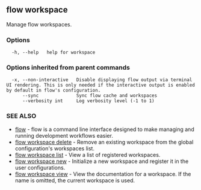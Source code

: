 ## flow workspace

Manage flow workspaces.

### Options

```
  -h, --help   help for workspace
```

### Options inherited from parent commands

```
  -x, --non-interactive   Disable displaying flow output via terminal UI rendering. This is only needed if the interactive output is enabled by default in flow's configuration.
      --sync              Sync flow cache and workspaces
      --verbosity int     Log verbosity level (-1 to 1)
```

### SEE ALSO

* [flow](flow.md)	 - flow is a command line interface designed to make managing and running development workflows easier.
* [flow workspace delete](flow_workspace_delete.md)	 - Remove an existing workspace from the global configuration's workspaces list.
* [flow workspace list](flow_workspace_list.md)	 - View a list of registered workspaces.
* [flow workspace new](flow_workspace_new.md)	 - Initialize a new workspace and register it in the user configurations.
* [flow workspace view](flow_workspace_view.md)	 - View the documentation for a workspace. If the name is omitted, the current workspace is used.


